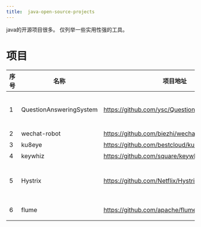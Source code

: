 ```yaml
---
title:  java-open-source-projects
---
```


java的开源项目很多。 仅列举一些实用性强的工具。 

#  项目
|序号|名称|项目地址|简介|
| ----- | ----- | -----  | -----  |
|     1   |  QuestionAnsweringSystem  |    https://github.com/ysc/QuestionAnsweringSystem    |       QuestionAnsweringSystem是一个Java实现的人机问答系统，能够自动分析问题并给出候选答案。 |
|     2  |  wechat-robot  |   https://github.com/biezhi/wechat-robot     |  java实现的微信机器人      |
|     3   |   ku8eye |   https://github.com/bestcloud/ku8eye     |     可视化的k8s集群部署工具   |
|     4   |   keywhiz |    https://github.com/square/keywhiz    |    密码管理工具    |
|    5  |  Hystrix|    https://github.com/Netflix/Hystrix    |    用来隔离远程系统调用， 第三方库调用 ，服务调用， 提供熔断机制，避免雪崩效应的库    |
|   6    |  flume  |  https://github.com/apache/flume   |  java项目。用于海量收集，聚合日志的分布式系统。     |

